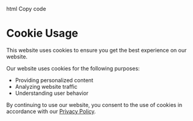 html
Copy code
<!DOCTYPE html>
<html lang="en">
<head>
    <meta charset="UTF-8">
    <meta name="viewport" content="width=device-width, initial-scale=1.0">
    <title>Cookie Usage</title>
</head>
<body>

<h1>Cookie Usage</h1>

<p>This website uses cookies to ensure you get the best experience on our website.</p>

<p>Our website uses cookies for the following purposes:</p>

<ul>
    <li>Providing personalized content</li>
    <li>Analyzing website traffic</li>
    <li>Understanding user behavior</li>
</ul>

<p>By continuing to use our website, you consent to the use of cookies in accordance with our <a href="privacy-policy.html">Privacy Policy</a>.</p>

</body>
</html>
